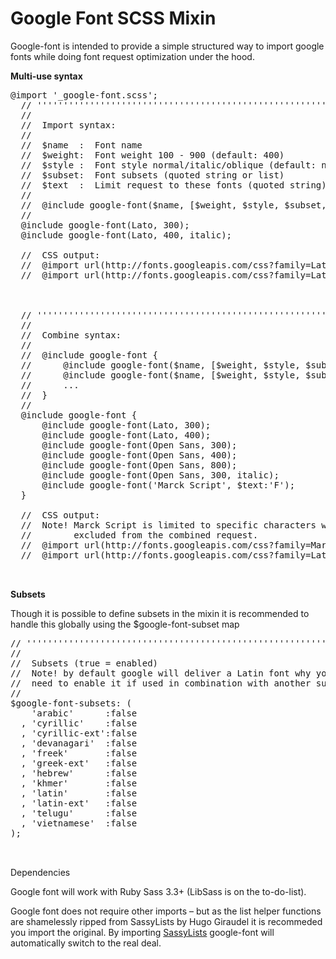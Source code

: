 Google Font SCSS Mixin
==========
Google-font is intended to provide a simple structured way to import google fonts while doing font request optimization under the hood.

**Multi-use syntax**
<pre>
@import '_google-font.scss';
  // '''''''''''''''''''''''''''''''''''''''''''''''''''''''''''''''''''''''''''''''''
  //        
  //  Import syntax:
  //        
  //  $name  :  Font name
  //  $weight:  Font weight 100 - 900 (default: 400)       
  //  $style :  Font style normal/italic/oblique (default: normal)               
  //  $subset:  Font subsets (quoted string or list)       
  //  $text  :  Limit request to these fonts (quoted string)        
  //        
  //  @include google-font($name, [$weight, $style, $subset, $text]);
  //         
  @include google-font(Lato, 300);
  @include google-font(Lato, 400, italic);        
  
  //  CSS output:
  //  @import url(http://fonts.googleapis.com/css?family=Lato:300);
  //  @import url(http://fonts.googleapis.com/css?family=Lato:400italic);        
          
          
          
  // '''''''''''''''''''''''''''''''''''''''''''''''''''''''''''''''''''''''''''''''''
  //        
  //  Combine syntax: 
  //        
  //  @include google-font {
  //      @include google-font($name, [$weight, $style, $subset, $text]);
  //      @include google-font($name, [$weight, $style, $subset, $text]);
  //      ...
  //  } 
  //         
  @include google-font {
      @include google-font(Lato, 300);
      @include google-font(Lato, 400);    
      @include google-font(Open Sans, 300);
      @include google-font(Open Sans, 400);
      @include google-font(Open Sans, 800);        
      @include google-font(Open Sans, 300, italic);
      @include google-font('Marck Script', $text:'F');        
  }
          
  //  CSS output:
  //  Note! Marck Script is limited to specific characters why it is  
  //        excluded from the combined request.          
  //  @import url(http://fonts.googleapis.com/css?family=Marck+Script:400&text=F);
  //  @import url(http://fonts.googleapis.com/css?family=Lato:300,400|Open+Sans:300,400,800,300italic);


</pre>


**Subsets**

Though it is possible to define subsets in the mixin it is recommended to handle this globally using the $google-font-subset map
<pre>
// '''''''''''''''''''''''''''''''''''''''''''''''''''''''''''''''''''''''''''''''''        
//
//  Subsets (true = enabled)
//  Note! by default google will deliver a Latin font why you only
//  need to enable it if used in combination with another subset.
//    
$google-font-subsets: (
    'arabic'      :false
  , 'cyrillic'    :false
  , 'cyrillic-ext':false
  , 'devanagari'  :false
  , 'freek'       :false
  , 'greek-ext'   :false
  , 'hebrew'      :false
  , 'khmer'       :false
  , 'latin'       :false  
  , 'latin-ext'   :false
  , 'telugu'      :false
  , 'vietnamese'  :false
);    

    
</pre>


Dependencies

Google font will work with Ruby Sass 3.3+ (LibSass is on the to-do-list).

Google font does not require other imports – but as the list helper functions are shamelessly ripped from SassyLists by Hugo Giraudel it is recommeded you import the original. By importing [SassyLists](http://SassyLists.com) google-font will automatically switch to the real deal.


